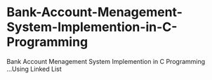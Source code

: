 # Bank-Account-Menagement-System-Implemention-in-C-Programming
 Bank Account Menagement System Implemention in C Programming ...Using Linked List 
